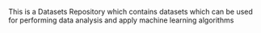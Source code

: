 This is a Datasets Repository which contains datasets which can be used for performing data analysis and apply machine learning algorithms 
